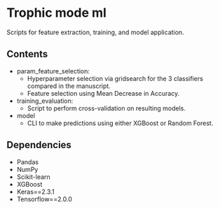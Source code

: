 # Trophic mode ml
Scripts for feature extraction, training, and model application.

## Contents
- param_feature_selection:
  - Hyperparameter selection via gridsearch for the 3 classifiers compared in the manuscript.
  - Feature selection using Mean Decrease in Accuracy.
- training_evaluation:
  - Script to perform cross-validation on resulting models.
- model
  - CLI to make predictions using either XGBoost or Random Forest. 

## Dependencies
- Pandas
- NumPy
- Scikit-learn
- XGBoost
- Keras==2.3.1
- Tensorflow==2.0.0
